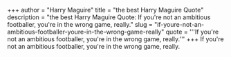 +++
author = "Harry Maguire"
title = "the best Harry Maguire Quote"
description = "the best Harry Maguire Quote: If you're not an ambitious footballer, you're in the wrong game, really."
slug = "if-youre-not-an-ambitious-footballer-youre-in-the-wrong-game-really"
quote = '''If you're not an ambitious footballer, you're in the wrong game, really.'''
+++
If you're not an ambitious footballer, you're in the wrong game, really.
